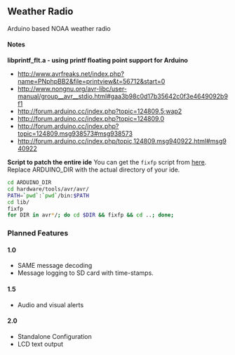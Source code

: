 ## Weather Radio

Arduino based NOAA weather radio

#### Notes ####
  **libprintf_flt.a - using printf floating point support for Arduino**
  * http://www.avrfreaks.net/index.php?name=PNphpBB2&file=printview&t=56712&start=0
  * http://www.nongnu.org/avr-libc/user-manual/group__avr__stdio.html#gaa3b98c0d17b35642c0f3e4649092b9f1
  * http://forum.arduino.cc/index.php?topic=124809.5;wap2
  * http://forum.arduino.cc/index.php?topic=124809.0
  * http://forum.arduino.cc/index.php?topic=124809.msg938573#msg938573
  * http://forum.arduino.cc/index.php/topic,124809.msg940922.html#msg940922

**Script to patch the entire ide**
You can get the `fixfp` script from [here](http://forum.arduino.cc/index.php/topic,124809.msg940922.html#msg940922).  
Replace ARDUINO_DIR with the actual directory of your ide.
```bash
cd ARDUINO_DIR
cd hardware/tools/avr/avr/
PATH=`pwd`:`pwd`/bin:$PATH
cd lib/
fixfp
for DIR in avr*/; do cd $DIR && fixfp && cd ..; done;
```

### Planned Features

#### 1.0
- SAME message decoding
- Message logging to SD card with time-stamps.

#### 1.5
- Audio and visual alerts

#### 2.0
- Standalone Configuration
- LCD text output
